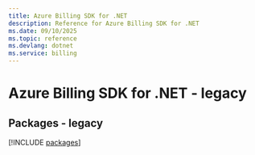 ```yaml
---
title: Azure Billing SDK for .NET
description: Reference for Azure Billing SDK for .NET
ms.date: 09/10/2025
ms.topic: reference
ms.devlang: dotnet
ms.service: billing
---
```

# Azure Billing SDK for .NET - legacy
## Packages - legacy
[!INCLUDE [packages](billing-index.md)]